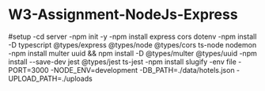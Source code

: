 # W3-Assignment-NodeJs-Express

#setup
-cd server
-npm init -y
-npm install express cors dotenv
-npm install -D typescript @types/express @types/node @types/cors ts-node nodemon
-npm install multer uuid && npm install -D @types/multer @types/uuid
-npm install --save-dev jest @types/jest ts-jest
-npm install slugify
-env file 
    -PORT=3000
    -NODE_ENV=development
    -DB_PATH=./data/hotels.json
    -UPLOAD_PATH=./uploads
